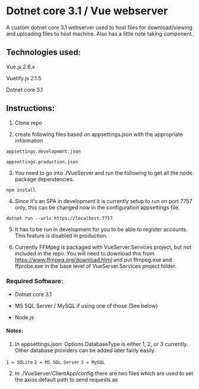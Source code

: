 # Dotnet core 3.1 / Vue webserver

A custom dotnet core 3.1 webserver used to host files for download/viewing and uploading files to host machine. Also has a little note taking component.

## Technologies used:

Vue.js 2.6.x

Vuetify.js 2.1.5

Dotnet core 3.1

## Instructions:

1. Clone repo

2. create following files based on appsettings.json with the appropriate information

`appsettings.development.json`

`appsettings.production.json`

3. You need to go into ./VueServer and run the following to get all the node package dependencies.

`npm install`

4. Since it's an SPA in development it is currently setup to run on port 7757 only, this can be changed now in the configuration appsettings file.

`dotnet run --urls https://localhost:7757`

5. It has to be run in development for you to be able to register accounts. This feature is disabled in production.

6. Currently FFMpeg is packaged with VueServer.Services project, but not included in the repo. You will need to download this from https://www.ffmpeg.org/download.html and put ffmpeg.exe and ffprobe.exe in the base level of VueServer.Services project folder.

### Required Software:

- Dotnet core 3.1

- MS SQL Server / MySQL if using one of those (See below) 

- Node.js

#### Notes:

1. In appsettings.json: Options.DatabaseType is either 1, 2, or 3 currently. Other database providers can be added later fairly easily.

`1 = SQLite`
`2 = MS SQL Server`
`3 = MySQL`

2. In ./VueServer/ClientApp/config there are two files which are used to set the axios default path to send requests as

